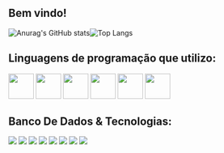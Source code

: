 ## Bem vindo!
![Anurag's GitHub stats](https://github-readme-stats.vercel.app/api?username=elcioangelo&show_icons=true&theme=dark)![Top Langs](https://github-readme-stats.vercel.app/api/top-langs/?username=elcioangelo&layout=compact)

## Linguagens de programação que utilizo: 
<img src="https://cdn.jsdelivr.net/npm/programming-languages-logos/src/javascript/javascript.png" height="50"> <img src="https://cdn.jsdelivr.net/npm/programming-languages-logos/src/typescript/typescript.png" height="50"> <img src="https://cdn.jsdelivr.net/npm/programming-languages-logos/src/php/php.png" height="50"> <img src="https://cdn.jsdelivr.net/npm/programming-languages-logos/src/ruby/ruby.png" height="50"> <img src="https://cdn.jsdelivr.net/npm/programming-languages-logos/src/java/java.png" height="50"> <img src="https://cdn.jsdelivr.net/npm/programming-languages-logos/src/python/python.png" height="50"> <i class="devicon-linux-plain colored"></i>
## Banco De Dados & Tecnologias: 
<img src="https://cdn.jsdelivr.net/gh/devicons/devicon@latest/icons/linux/linux-original.svg" /> <img src="https://cdn.jsdelivr.net/gh/devicons/devicon@latest/icons/postgresql/postgresql-original-wordmark.svg" /> <img src="https://cdn.jsdelivr.net/gh/devicons/devicon@latest/icons/mongodb/mongodb-original-wordmark.svg" /> <img src="https://cdn.jsdelivr.net/gh/devicons/devicon@latest/icons/mysql/mysql-original-wordmark.svg" /> <img src="https://cdn.jsdelivr.net/gh/devicons/devicon@latest/icons/rails/rails-plain-wordmark.svg" /> <img src="https://cdn.jsdelivr.net/gh/devicons/devicon@latest/icons/nestjs/nestjs-original-wordmark.svg" /> <img src="https://cdn.jsdelivr.net/gh/devicons/devicon@latest/icons/react/react-original-wordmark.svg" /> <img src="https://cdn.jsdelivr.net/gh/devicons/devicon@latest/icons/laravel/laravel-original-wordmark.svg" />
          
          
          
          
          
          
          
          

